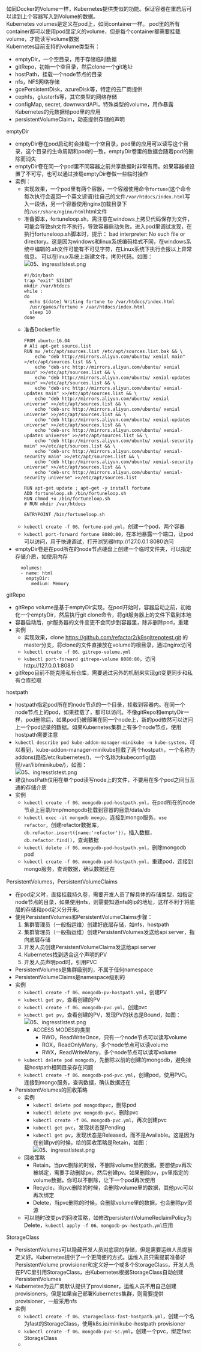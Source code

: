 如同Docker的Volume一样，Kubernetes提供类似的功能。保证容器在重启后可以读到上个容器写入到Volume的数据。  
Kubernetes volumes是定义在pod上，如同container一样。 pod里的所有container都可以使用pod里定义的volume，但是每个container都需要挂载volume，才能读写volume数据  
Kubernetes目前支持的volume类型有：
  * emptyDir，一个空目录，用于存储临时数据
  * gitRepo，初始一个空目录，然后clone一个git地址
  * hostPath，挂载一个node节点的目录
  * nfs，NFS网络存储
  * gcePersistentDisk，azureDisk等，特定的云厂商提供
  * cephfs，glusterfs等，其它类型的网络存储
  * configMap, secret, downwardAPI，特殊类型的volume，用作暴露Kubernetes的元数据给pod里的应用
  * persistentVolumeClaim，动态提供存储的声明

emptyDir
  * emptyDir卷在pod启动时会挂载一个空目录，pod里的应用可以读写这个目录，这个目录的生命周期和pod的一致，emptyDir卷里的数据会随着pod的删除而消失
  * emptyDir卷在同一个pod里不同容器之前共享数据时非常有用。如果容器被设置了不可写，也可以通过挂载emptyDir卷做一些临时操作
  * 实例：
      * 实现效果，一个pod里有两个容器，一个容器使用命令`fortune`(这个命令每次执行会返回一个英文谚语)往自己的文件`/var/htdocs/index.html`写入一段话，另一个容器使用nginx加载目录下的`/usr/share/nginx/html`html文件
      * 准备脚本，fortuneloop.sh，需注意在windows上拷贝代码保存为文件，可能会导致sh文件不执行，导致容器启动失败。进入pod里调试发现，在执行fortuneloop.sh脚本时，提示： bad interpreter: No such file or directory。这是因为windows和linux系统编码格式不同，在windows系统中编辑的.sh文件可能有不可见字符，在Linux系统下执行会报以上异常信息。 可以在linux系统上新建文件，拷贝代码。如图：  
      ![05、ingresstlstest.png](https://images.gitee.com/uploads/images/2019/0217/175953_0268f9eb_5849.png "05、ingresstlstest.png")
        ```
        #!/bin/bash
        trap "exit" SIGINT
        mkdir /var/htdocs
        while :
        do
          echo $(date) Writing fortune to /var/htdocs/index.html
          /usr/games/fortune > /var/htdocs/index.html
          sleep 10
        done
        ```
      * 准备Dockerfile
        ```
        FROM ubuntu:16.04
        # Ali apt-get source.list
        RUN mv /etc/apt/sources.list /etc/apt/sources.list.bak && \
            echo "deb http://mirrors.aliyun.com/ubuntu/ xenial main" >/etc/apt/sources.list && \
            echo "deb-src http://mirrors.aliyun.com/ubuntu/ xenial main" >>/etc/apt/sources.list && \
            echo "deb http://mirrors.aliyun.com/ubuntu/ xenial-updates main" >>/etc/apt/sources.list && \
            echo "deb-src http://mirrors.aliyun.com/ubuntu/ xenial-updates main" >>/etc/apt/sources.list && \
            echo "deb http://mirrors.aliyun.com/ubuntu/ xenial universe" >>/etc/apt/sources.list && \
            echo "deb-src http://mirrors.aliyun.com/ubuntu/ xenial universe" >>/etc/apt/sources.list && \
            echo "deb http://mirrors.aliyun.com/ubuntu/ xenial-updates universe" >>/etc/apt/sources.list && \
            echo "deb-src http://mirrors.aliyun.com/ubuntu/ xenial-updates universe" >>/etc/apt/sources.list && \
            echo "deb http://mirrors.aliyun.com/ubuntu/ xenial-security main" >>/etc/apt/sources.list && \
            echo "deb-src http://mirrors.aliyun.com/ubuntu/ xenial-security main" >>/etc/apt/sources.list && \
            echo "deb http://mirrors.aliyun.com/ubuntu/ xenial-security universe" >>/etc/apt/sources.list && \
            echo "deb-src http://mirrors.aliyun.com/ubuntu/ xenial-security universe" >>/etc/apt/sources.list 

        RUN apt-get update ; apt-get -y install fortune
        ADD fortuneloop.sh /bin/fortuneloop.sh
        RUN chmod +x /bin/fortuneloop.sh
        # RUN mkdir /var/htdocs

        ENTRYPOINT /bin/fortuneloop.sh
        ```
      * `kubectl create -f 06、fortune-pod.yml`，创建一个pod，两个容器
      * `kubectl port-forward fortune 8080:80`，在本地暴露一个端口，让pod可以访问，用于快速调试，打开浏览器http://127.0.0.1:8080访问
  * emptyDir卷是在pod所在的node节点硬盘上创建一个临时文件夹，可以指定存储介质，如使用内存
    ```
      volumes:
      - name: html
        emptyDir: 
          medium: Memory 
    ```
gitRepo
  * gitRepo volume是基于emptyDir实现，在pod开始时，容器启动之前，初始化一个emptyDir，然后执行git clone命令，将git服务器上的文件下载到本地
  * 容器启动后，git服务器的文件变更不会同步到容器里，除非删除pod，重建
  * 实例
      * 实现效果，clone https://github.com/refactor2/k8sgitrepotest.git 的master分支，将clone的文件直接放在volume的根目录，通过nginx访问
      * `kubectl create -f 06、gitrepo-volume.yml`
      * `kubectl port-forward gitrepo-volume 8080:80`，访问http://127.0.0.1:8080
  * gitRepo目前不能克隆私有仓库，需要通过另外的机制来实现git变更同步和私有仓库拉取

 hostpath
   * hostpath指定pod所在的node节点的一个目录，挂载到容器内。在同一个node节点上的pod，如果挂载了，都可以访问。不像gitRepo和emptyDir一样，pod删除后，如果pod仍被部署在同一个node上，新的pod依然可以访问上一个pod记录的数据。如果Kubernetes集群上有多个node节点，使用hostpath需要注意
   * `kubectl describe pod kube-addon-manager-minikube -n kube-system`，可以看到，kube-addon-manager-minikube挂载了两个hostpath，一个名称为addons(路径/etc/kubernetes/)，一个名称为kubeconfig(路径/var/lib/minikube/)，如图：  
   ![05、ingresstlstest.png](https://images.gitee.com/uploads/images/2019/0217/175953_0268f9eb_5849.png "05、ingresstlstest.png")
   * 建议hostPath仅用在单个pod读写node上的文件，不要用在多个pod之间当互通的存储介质
   * 实例
      * `kubectl create -f 06、mongodb-pod-hostpath.yml`，在pod所在的node节点上目录/tmp/mongodb挂载到容器的目录/data/db
      * `kubectl exec -it mongodb mongo`，连接到mongo服务。`use refactor`，创建refactor数据库，`db.refactor.insert({name:'refactor'})`，插入数据，`db.refactor.find()`，查询数据
      * `kubectl delete -f 06、mongodb-pod-hostpath.yml`，删除mongodb pod
      * `kubectl create -f 06、mongodb-pod-hostpath.yml`，重建pod，连接到mongo服务，查询数据，确认数据还在
    
PersistentVolumes，PersistentVolumeClaims
  * 在pod定义时，直接挂载持久卷，需要开发人员了解具体的存储类型，如指定node节点的目录，如果使用nfs，则需要知道nfs的ip的地址，这样不利于将底层的存储和pod定义分开来。
  * 使用PersistentVolumes和PersistentVolumeClaims步骤：
      1. 集群管理员（一般指运维）创建好底层存储，如nfs，hostpath
      2. 集群管理员（一般指运维）创建PersistentVolumes发送给api server，指向底层存储
      3. 开发人员创建PersistentVolumeClaims发送给api server
      4. Kubernetes找到适合这个声明的PV
      5. 开发人员声明pod时，引用PVC
  * PersistentVolumes是集群级别的，不属于任何namespace
  * PersistentVolumeClaims是namespace级别的
  * 实例
      * `kubectl create -f 06、mongodb-pv-hostpath.yml`，创建PV
      * `kubectl get pv`，查看创建的PV
      * `kubectl create -f 06、mongodb-pvc.yml`，创建pvc
      * `kubectl get pv`，查看创建的PV，发现PV的状态是Bound，如图：  
        ![05、ingresstlstest.png](https://images.gitee.com/uploads/images/2019/0217/175953_0268f9eb_5849.png "05、ingresstlstest.png")
          * ACCESS MODES的类型
              * RWO，ReadWriteOnce，只有一个node节点可以读写volume
              * ROX，ReadOnlyMany，多个node节点可以读volume
              * RWX，ReadWriteMany，多个node节点可以读写volume
      * `kubectl delete pod mongodb`，先删除以前的创建的mongodb，避免挂载hostpath相同目录存在问题
      * `kubectl create -f 06、mongodb-pod-pvc.yml`，创建pod，使用PVC。连接到mongo服务，查询数据，确认数据还在
  * PersistentVolumes的回收策略
      * 实例
          * `kubectl delete pod mongodbpvc`，删除pod
          * `kubectl delete pvc mongodb-pvc`，删除pvc
          * `kubectl create -f 06、mongodb-pvc.yml`，再次创建pvc
          * `kubectl get pvc`，发现状态是Pending
          * `kubectl get pv`，发现状态是Released，而不是Available。这是因为在创建pv的时候，给的回收策略是Retain，如图：  
            ![05、ingresstlstest.png](https://images.gitee.com/uploads/images/2019/0217/175953_0268f9eb_5849.png "05、ingresstlstest.png")
      * 回收策略
          * Retain，当pvc删除的时候，不删除volume里的数据。要想使pv再次被绑定，需要手动删除pv，然后创建pv。如果删除pv，pv里指定的volume数据，你可以不删除，让下一个pod再次使用
          * Recycle，当pvc删除的时候，会删除volume里的数据，其他pvc可以再次绑定
          * Delete，当pvc删除的时候，会删除volume里的数据，也会删除pv资源
      * 可以随时改变pv的回收策略，如修改persistentVolumeReclaimPolicy为Delete，`kubectl apply -f 06、mongodb-pv-hostpath.yml`应用

StorageClass
  * PersistentVolumes可以隐藏开发人员对底层的存储，但是需要运维人员提前定义好。Kubernetes提供了一个更简便的方式。运维人员只需提前准备好PersistentVolume provisioner和定义好一个或多个StorageClass，开发人员在PVC里引用StorageClass，由Kubernetes根据StorageClass自动创建PersistentVolumes
  * Kubernetes为云厂商默认提供了provisioner，运维人员不用自己创建provisioners，但是如果自己部署Kubernetes集群，则需要提供provisioner，一般采用nfs
  * 实例
      * `kubectl create -f 06、storageclass-fast-hostpath.yml`，创建一个名为fast的StorageClass，使用k8s.io/minikube-hostpath provisioner
      * `kubectl create -f 06、mongodb-pvc-sc.yml`，创建一个pvc，绑定fast StorageClass
      * 
      